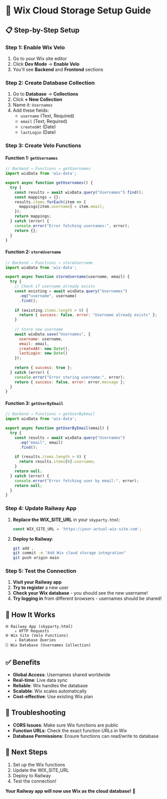 # 🌟 Wix Cloud Storage Setup Guide

## 📋 **Step-by-Step Setup**

### **Step 1: Enable Wix Velo**
1. Go to your Wix site editor
2. Click **Dev Mode** → **Enable Velo**
3. You'll see **Backend** and **Frontend** sections

### **Step 2: Create Database Collection**
1. Go to **Database** → **Collections**
2. Click **+ New Collection**
3. Name it: `Usernames`
4. Add these fields:
   - `username` (Text, Required)
   - `email` (Text, Required) 
   - `createdAt` (Date)
   - `lastLogin` (Date)

### **Step 3: Create Velo Functions**

#### **Function 1: `getUsernames`**
```javascript
// Backend → Functions → getUsernames
import wixData from 'wix-data';

export async function getUsernames() {
  try {
    const results = await wixData.query("Usernames").find();
    const mappings = {};
    results.items.forEach(item => {
      mappings[item.username] = item.email;
    });
    return mappings;
  } catch (error) {
    console.error("Error fetching usernames:", error);
    return {};
  }
}
```

#### **Function 2: `storeUsername`**
```javascript
// Backend → Functions → storeUsername
import wixData from 'wix-data';

export async function storeUsername(username, email) {
  try {
    // Check if username already exists
    const existing = await wixData.query("Usernames")
      .eq("username", username)
      .find();
    
    if (existing.items.length > 0) {
      return { success: false, error: "Username already exists" };
    }
    
    // Store new username
    await wixData.save("Usernames", {
      username: username,
      email: email,
      createdAt: new Date(),
      lastLogin: new Date()
    });
    
    return { success: true };
  } catch (error) {
    console.error("Error storing username:", error);
    return { success: false, error: error.message };
  }
}
```

#### **Function 3: `getUserByEmail`**
```javascript
// Backend → Functions → getUserByEmail
import wixData from 'wix-data';

export async function getUserByEmail(email) {
  try {
    const results = await wixData.query("Usernames")
      .eq("email", email)
      .find();
    
    if (results.items.length > 0) {
      return results.items[0].username;
    }
    return null;
  } catch (error) {
    console.error("Error fetching user by email:", error);
    return null;
  }
}
```

### **Step 4: Update Railway App**
1. **Replace the WIX_SITE_URL** in your `skyparty.html`:
   ```javascript
   const WIX_SITE_URL = 'https://your-actual-wix-site.com';
   ```

2. **Deploy to Railway**:
   ```bash
   git add .
   git commit -m "Add Wix cloud storage integration"
   git push origin main
   ```

### **Step 5: Test the Connection**
1. **Visit your Railway app**
2. **Try to register** a new user
3. **Check your Wix database** - you should see the new username!
4. **Try logging in** from different browsers - usernames should be shared!

## 🎯 **How It Works**

```
🌐 Railway App (skyparty.html)
    ↓ HTTP Requests
🌐 Wix Site (Velo Functions)
    ↓ Database Queries  
🗄️ Wix Database (Usernames Collection)
```

## ✅ **Benefits**
- **Global Access**: Usernames shared worldwide
- **Real-time**: Live data sync
- **Reliable**: Wix handles the database
- **Scalable**: Wix scales automatically
- **Cost-effective**: Use existing Wix plan

## 🔧 **Troubleshooting**
- **CORS Issues**: Make sure Wix functions are public
- **Function URLs**: Check the exact function URLs in Wix
- **Database Permissions**: Ensure functions can read/write to database

## 🚀 **Next Steps**
1. Set up the Wix functions
2. Update the WIX_SITE_URL
3. Deploy to Railway
4. Test the connection!

**Your Railway app will now use Wix as the cloud database!** 🌟
